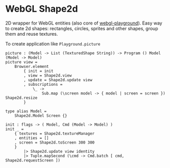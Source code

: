 # WebGL Shape2d


2D wrapper for WebGL entities (also core of [webgl-playground](https://package.elm-lang.org/packages/justgook/webgl-playground/latest/)).
Easy way to create 2d shapes: rectangles, circles, sprites and other shapes, group them and reuse textures.

To create application like `Playground.picture`

    picture : (Model -> List (TexturedShape String)) -> Program () Model (Model -> Model)
    picture view =
        Browser.element
            { init = init
            , view = Shape2d.view
            , update = Shape2d.update view
            , subscriptions =
                \_ ->
                    Sub.map (\screen model -> { model | screen = screen }) Shape2d.resize
            }

    type alias Model =
        Shape2d.Model Screen {}

    init : flags -> ( Model, Cmd (Model -> Model) )
    init _ =
        { textures = Shape2d.textureManager
        , entities = []
        , screen = Shape2d.toScreen 300 300
        }
            |> Shape2d.update view identity
            |> Tuple.mapSecond (\cmd -> Cmd.batch [ cmd, Shape2d.requestScreen ])